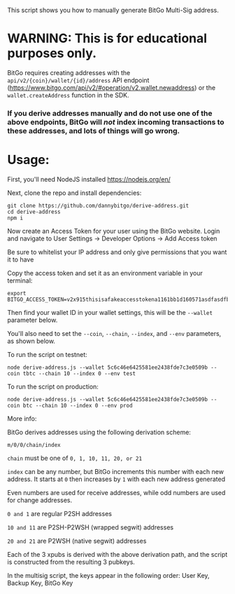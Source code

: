 This script shows you how to manually generate BitGo Multi-Sig address.

# WARNING: This is for educational purposes only. 
BitGo requires creating addresses with the ```api/v2/{coin}/wallet/{id}/address``` API endpoint (https://www.bitgo.com/api/v2/#operation/v2.wallet.newaddress) or the ```wallet.createAddress``` function in the SDK.

### If you derive addresses manually and do not use one of the above endpoints, BitGo will *not* index incoming transactions to these addresses, and lots of things will go wrong.

# Usage:

First, you'll need NodeJS installed https://nodejs.org/en/

Next, clone the repo and install dependencies:
```aidl
git clone https://github.com/dannybitgo/derive-address.git
cd derive-address
npm i
```

Now create an Access Token for your user using the BitGo website.
Login and navigate to User Settings -> Developer Options -> Add Access token

Be sure to whitelist your IP address and only give permissions that you want it to have

Copy the access token and set it as an environment variable in your terminal:
```aidl
export BITGO_ACCESS_TOKEN=v2x915thisisafakeaccesstokena1161bb1d160571asdfasdfb9fc0d204ec
```

Then find your wallet ID in your wallet settings, this will be the ```--wallet``` parameter below.

You'll also need to set the ```--coin```, ```--chain```, ```--index```, and ```--env``` parameters, as shown below.

To run the script on testnet:
```aidl
node derive-address.js --wallet 5c6c46e6425581ee2438fde7c3e0509b --coin tbtc --chain 10 --index 0 --env test
```

To run the script on production:
```aidl
node derive-address.js --wallet 5c6c46e6425581ee2438fde7c3e0509b --coin btc --chain 10 --index 0 --env prod
```

More info:

BitGo derives addresses using the following derivation scheme:

```m/0/0/chain/index```

```chain``` must be one of ```0, 1, 10, 11, 20, or 21```

```index``` can be any number, but BitGo increments this number with each new address. It starts at ```0``` then increases by ```1``` with each new address generated

Even numbers are used for receive addresses, while odd numbers are used for change addresses.

```0 and 1``` are regular P2SH addresses

```10 and 11``` are P2SH-P2WSH (wrapped segwit) addresses

```20 and 21``` are P2WSH (native segwit) addresses

Each of the 3 xpubs is derived with the above derivation path, and the script is constructed from the resulting 3 pubkeys.

In the multisig script, the keys appear in the following order: User Key, Backup Key, BitGo Key
